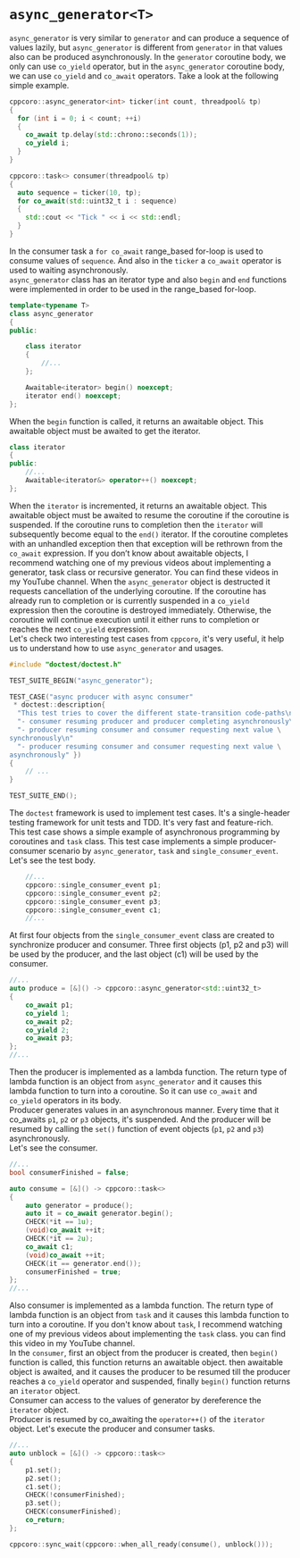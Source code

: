 # `async_generator<T>`

`async_generator` is very similar to `generator` and can produce a sequence of
values lazily, but ‍`async_generator` is different from `generator` in that
values also can be produced asynchronously.
In the `generator` coroutine body, we only can use `co_yield` operator, but in
the `async_generator` coroutine body, we can use `co_yield` and `co_await`
operators.
Take a look at the following simple example.

```c++
cppcoro::async_generator<int> ticker(int count, threadpool& tp)
{
  for (int i = 0; i < count; ++i)
  {
    co_await tp.delay(std::chrono::seconds(1));
    co_yield i;
  }
}

cppcoro::task<> consumer(threadpool& tp)
{
  auto sequence = ticker(10, tp);
  for co_await(std::uint32_t i : sequence)
  {
    std::cout << "Tick " << i << std::endl;
  }
}
```

In the consumer task a `for co_await` range_based for-loop is used to consume
values of `sequence`. And also in the `ticker` a `co_await` operator is used to
waiting asynchronously.  
`async_generator` class has an iterator type and also `begin` and `end`
functions were implemented in order to be used in the range_based for-loop.

```c++
template<typename T>
class async_generator
{
public:

    class iterator
    {
        //...
    };

    Awaitable<iterator> begin() noexcept;
    iterator end() noexcept;
};
```

When the `begin` function is called, it returns an awaitable object. This
awaitable object must be awaited to get the iterator.

```c++
class iterator
{
public:
    //...
    Awaitable<iterator&> operator++() noexcept;
};
```

When the `iterator` is incremented, it returns an awaitable object. This
awaitable object must be awaited to resume the coroutine if the coroutine is
suspended.
If the coroutine runs to completion then the `iterator` will subsequently become
equal to the `end()` iterator. If the coroutine completes with an unhandled
exception then that exception will be rethrown from the `co_await` expression.
If you don’t know about awaitable objects, I recommend watching one of my
previous videos about implementing a generator, task class or recursive
generator. You can find these videos in my YouTube channel.
When the `async_generator` object is destructed it requests cancellation of the
underlying coroutine. If the coroutine has already run to completion or is
currently suspended in a `co_yield` expression then the coroutine is destroyed
immediately. Otherwise, the coroutine will continue execution until it either
runs to completion or reaches the next `co_yield` expression.  
Let's check two interesting test cases from `cppcoro`, it's very useful, it help
us to understand how to use `async_generator` and usages.

```c++
#include "doctest/doctest.h"

TEST_SUITE_BEGIN("async_generator");

TEST_CASE("async producer with async consumer"
 * doctest::description{
  "This test tries to cover the different state-transition code-paths\n"
  "- consumer resuming producer and producer completing asynchronously\n"
  "- producer resuming consumer and consumer requesting next value \
synchronously\n"
  "- producer resuming consumer and consumer requesting next value \
asynchronously" })
{
    // ...
}

TEST_SUITE_END();
```

The `doctest` framework is used to implement test cases. It's a single-header
testing framework for unit tests and TDD. It's very fast and feature-rich.
This test case shows a simple example of asynchronous programming by coroutines
and `task` class. This test case implements a simple producer-consumer scenario
by `async_generator`, `task` and `single_consumer_event`.  
Let's see the test body.

```c++
    //...
    cppcoro::single_consumer_event p1;
    cppcoro::single_consumer_event p2;
    cppcoro::single_consumer_event p3;
    cppcoro::single_consumer_event c1;
    //...
```

At first four objects from the `single_consumer_event` class are created to
synchronize producer and consumer. Three first objects (p1, p2 and p3) will be
used by the producer, and the last object (c1) will be used by the consumer.  

```c++
//...
auto produce = [&]() -> cppcoro::async_generator<std::uint32_t>
{
    co_await p1;
    co_yield 1;
    co_await p2;
    co_yield 2;
    co_await p3;
};
//...
```

Then the producer is implemented as a lambda function. The return type of lambda
function is an object from `async_generator` and it causes this lambda
function to turn into a coroutine. So it can use `co_await` and `co_yield`
operators in its body.  
Producer generates values in an asynchronous manner. Every time that it
co_awaits `p1`, `p2` or `p3` objects, it's suspended. And the producer will be
resumed by calling the `set()` function of event objects (`p1`, `p2` and `p3`)
asynchronously.  
Let's see the consumer.

```c++
//...
bool consumerFinished = false;

auto consume = [&]() -> cppcoro::task<>
{
    auto generator = produce();
    auto it = co_await generator.begin();
    CHECK(*it == 1u);
    (void)co_await ++it;
    CHECK(*it == 2u);
    co_await c1;
    (void)co_await ++it;
    CHECK(it == generator.end());
    consumerFinished = true;
};
//...
```

Also consumer is implemented as a lambda function. The return type of lambda
function is an object from `task` and it causes this lambda function to turn
into a coroutine. If you don't know about `task`, I recommend watching one of
my previous videos about implementing the `task` class. you can find this video
in my YouTube channel.  
In the `consumer`, first an object from the producer is created, then `begin()`
function is called, this function returns an awaitable object. then awaitable
object is awaited, and it causes the producer to be resumed till the producer
reaches a `co_yield` operator and suspended, finally `begin()` function returns
an `iterator` object.  
Consumer can access to the values of generator by dereference the `iterator`
object.  
Producer is resumed by co_awaiting the `operator++()` of the `iterator` object.
Let's execute the producer and consumer tasks.  

```c++
//...
auto unblock = [&]() -> cppcoro::task<>
{
    p1.set();
    p2.set();
    c1.set();
    CHECK(!consumerFinished);
    p3.set();
    CHECK(consumerFinished);
    co_return;
};

cppcoro::sync_wait(cppcoro::when_all_ready(consume(), unblock()));
```